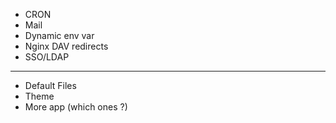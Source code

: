 -   CRON
-   Mail
-   Dynamic env var
-   Nginx DAV redirects
-   SSO/LDAP

---

-   Default Files
-   Theme
-   More app (which ones ?)
